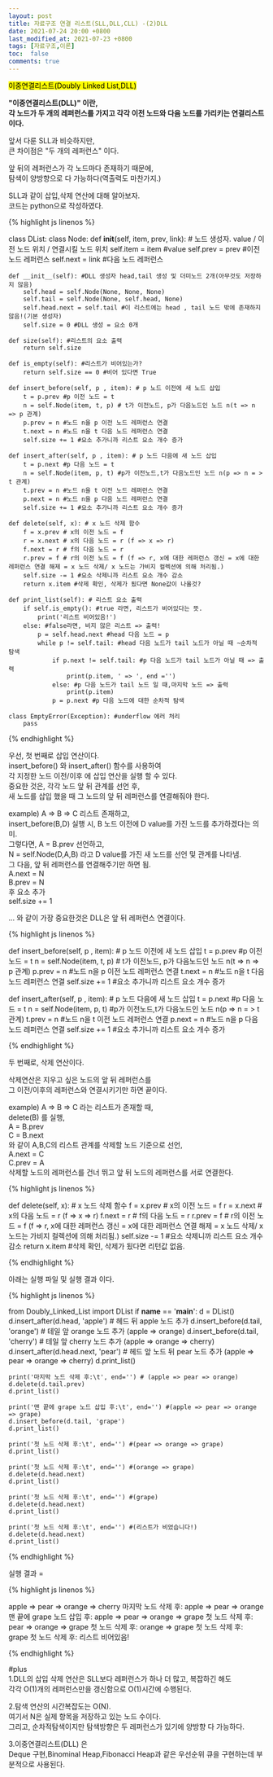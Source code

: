 ```yaml
---
layout: post
title: 자료구조 연결 리스트(SLL,DLL,CLL) -(2)DLL
date: 2021-07-24 20:00 +0800
last_modified_at: 2021-07-23 +0800
tags: [자료구조,이론]
toc:  false
comments: true
---
```

<mark>이중연결리스트(Doubly Linked List,DLL)</mark>

<strong>"이중연결리스트(DLL)" 이란, <br>
각 노드가 두 개의 레퍼런스를 가지고 각각 이전 노드와 다음 노드를 가리키는 연결리스트이다.</strong>

앞서 다룬 SLL과 비슷하지만, <br>
큰 차이점은 "두 개의 레퍼런스" 이다.

앞 뒤의 레퍼런스가 각 노드마다 존재하기 때문에, <br>
탐색이 양방향으로 다 가능하다(역출력도 마찬가지.)

SLL과 같이 삽입,삭제 연산에 대해 알아보자. <br>
코드는 python으로 작성하였다. 

{% highlight js linenos %}

class DList:
    class Node:
        def __init__(self, item, prev, link): # 노드 생성자. value / 이전 노드 위치 / 연결시킬 노드 위치
            self.item = item #value
            self.prev = prev #이전 노드 레퍼런스
            self.next = link #다음 노드 레퍼런스
    
    def __init__(self): #DLL 생성자 head,tail 생성 및 더미노드 2개(아무것도 저장하지 않음)
        self.head = self.Node(None, None, None)
        self.tail = self.Node(None, self.head, None)
        self.head.next = self.tail #이 리스트에는 head , tail 노드 밖에 존재하지 않음!(기본 생성자)
        self.size = 0 #DLL 생성 = 요소 0개

    def size(self): #리스트의 요소 출력
        return self.size
    
    def is_empty(self): #리스트가 비어있는가?
        return self.size == 0 #비어 있다면 True

    def insert_before(self, p , item): # p 노드 이전에 새 노드 삽입
        t = p.prev #p 이전 노드 = t
        n = self.Node(item, t, p) # t가 이전노드, p가 다음노드인 노드 n(t => n => p 관계)
        p.prev = n #노드 n을 p 이전 노드 레퍼런스 연결
        t.next = n #노드 n을 t 다음 노드 레퍼런스 연결
        self.size += 1 #요소 추가니까 리스트 요소 개수 증가

    def insert_after(self, p , item): # p 노드 다음에 새 노드 삽입
        t = p.next #p 다음 노드 = t
        n = self.Node(item, p, t) #p가 이전노드,t가 다음노드인 노드 n(p => n = > t 관계)
        t.prev = n #노드 n을 t 이전 노드 레퍼런스 연결
        p.next = n #노드 n을 p 다음 노드 레퍼런스 연결
        self.size += 1 #요소 추가니까 리스트 요소 개수 증가

    def delete(self, x): # x 노드 삭제 함수
        f = x.prev # x의 이전 노드 = f
        r = x.next # x의 다음 노드 = r (f => x => r)
        f.next = r # f의 다음 노드 = r
        r.prev = f # r의 이전 노드 = f (f => r, x에 대한 레퍼런스 갱신 = x에 대한 레퍼런스 연결 해제 = x 노드 삭제/ x 노드는 가비지 컬렉션에 의해 처리됨.)
        self.size -= 1 #요소 삭제니까 리스트 요소 개수 감소
        return x.item #삭제 확인, 삭제가 됬다면 None값이 나올것?
    
    def print_list(self): # 리스트 요소 출력
        if self.is_empty(): #true 라면, 리스트가 비어있다는 뜻.
            print('리스트 비어있음!')
        else: #false라면, 비지 않은 리스트 => 출력!
            p = self.head.next #head 다음 노드 = p
            while p != self.tail: #head 다음 노드가 tail 노드가 아닐 때 ~순차적 탐색
                if p.next != self.tail: #p 다음 노드가 tail 노드가 아닐 때 => 출력
                    print(p.item, ' => ', end ='')
                else: #p 다음 노드가 tail 노드 일 때,마지막 노드 => 출력
                    print(p.item)
                p = p.next #p 다음 노드에 대한 순차적 탐색
    
    class EmptyError(Exception): #underflow 에러 처리
        pass

{% endhighlight %}


우선, 첫 번째로 삽입 연산이다. <br>
insert_before() 와 insert_after() 함수를 사용하여 <br>
각 지정한 노드 이전/이후 에 삽입 연산을 실행 할 수 있다. <br>
중요한 것은, 각각 노드 앞 뒤 관계를 선언 후, <br>
새 노드를 삽입 했을 때 그 노드의 앞 뒤 레퍼런스를 연결해줘야 한다.

example) A => B => C 리스트 존재하고, <br>
insert_before(B,D) 실행 시, B 노드 이전에 D value를 가진 노드를 추가하겠다는 의미. <br>
그렇다면, A = B.prev 선언하고, <br>
N = self.Node(D,A,B) 라고 D value를 가진 새 노드를 선언 및 관계를 나타냄. <br>
그 다음, 앞 뒤 레퍼런스를 연결해주기만 하면 됨. <br>
A.next = N <br>
B.prev = N <br>
후 요소 추가 <br>
self.size += 1 <br>

... 와 같이 가장 중요한것은 DLL은 앞 뒤 레퍼런스 연결이다.

{% highlight js linenos %}

def insert_before(self, p , item): # p 노드 이전에 새 노드 삽입
    t = p.prev #p 이전 노드 = t
    n = self.Node(item, t, p) # t가 이전노드, p가 다음노드인 노드 n(t => n => p 관계)
    p.prev = n #노드 n을 p 이전 노드 레퍼런스 연결
    t.next = n #노드 n을 t 다음 노드 레퍼런스 연결
    self.size += 1 #요소 추가니까 리스트 요소 개수 증가

def insert_after(self, p , item): # p 노드 다음에 새 노드 삽입
    t = p.next #p 다음 노드 = t
    n = self.Node(item, p, t) #p가 이전노드,t가 다음노드인 노드 n(p => n = > t 관계)
    t.prev = n #노드 n을 t 이전 노드 레퍼런스 연결
    p.next = n #노드 n을 p 다음 노드 레퍼런스 연결
    self.size += 1 #요소 추가니까 리스트 요소 개수 증가

{% endhighlight %}

두 번째로, 삭제 연산이다.

삭제연산은 지우고 싶은 노드의 앞 뒤 레퍼런스를 <br>
그 이전/이후의 레퍼런스와 연결시키기만 하면 끝이다. 

example) A => B => C 라는 리스트가 존재할 때, <br>
delete(B) 를 실행, <br>
A = B.prev <br>
C = B.next <br>
와 같이 A,B,C의 리스트 관계를 삭제할 노드 기준으로 선언, <br>
A.next = C <br>
C.prev = A <br>
삭제할 노드의 레퍼런스를 건너 뛰고 앞 뒤 노드의 레퍼런스를 서로 연결한다.

{% highlight js linenos %}

def delete(self, x): # x 노드 삭제 함수
    f = x.prev # x의 이전 노드 = f
    r = x.next # x의 다음 노드 = r (f => x => r)
    f.next = r # f의 다음 노드 = r
    r.prev = f # r의 이전 노드 = f (f => r, x에 대한 레퍼런스 갱신 = x에 대한 레퍼런스 연결 해제 = x 노드 삭제/ x 노드는 가비지 컬렉션에 의해 처리됨.)
    self.size -= 1 #요소 삭제니까 리스트 요소 개수 감소
    return x.item #삭제 확인, 삭제가 됬다면 리턴값 없음.

{% endhighlight %}


아래는 실행 파일 및 실행 결과 이다.


{% highlight js linenos %}

from Doubly_Linked_List import DList
if __name__ == '__main__':
    d = DList()
    d.insert_after(d.head, 'apple') # 헤드 뒤 apple 노드 추가
    d.insert_before(d.tail, 'orange') # 테일 앞 orange 노드 추가 (apple => orange)
    d.insert_before(d.tail, 'cherry') # 테일 앞 cherry 노드 추가 (apple => orange => cherry)
    d.insert_after(d.head.next, 'pear') # 헤드 앞 노드 뒤 pear 노드 추가 (apple => pear => orange => cherry)
    d.print_list()

    print('마지막 노드 삭제 후:\t', end='') # (apple => pear => orange)
    d.delete(d.tail.prev)
    d.print_list()

    print('맨 끝에 grape 노드 삽입 후:\t', end='') #(apple => pear => orange => grape)
    d.insert_before(d.tail, 'grape')
    d.print_list()

    print('첫 노드 삭제 후:\t', end='') #(pear => orange => grape)
    d.print_list()

    print('첫 노드 삭제 후:\t', end='') #(orange => grape)
    d.delete(d.head.next)
    d.print_list()

    print('첫 노드 삭제 후:\t', end='') #(grape)
    d.delete(d.head.next)
    d.print_list()

    print('첫 노드 삭제 후:\t', end='') #(리스트가 비었습니다!)
    d.delete(d.head.next)
    d.print_list()

{% endhighlight %}

실행 결과 =

{% highlight js linenos %}

apple  => pear  => orange  => cherry
마지막 노드 삭제 후:    apple  => pear  => orange
맨 끝에 grape 노드 삽입 후:     apple  => pear  => orange  => grape
첫 노드 삭제 후:        pear  => orange  => grape
첫 노드 삭제 후:        orange  => grape
첫 노드 삭제 후:        grape
첫 노드 삭제 후:        리스트 비어있음!

{% endhighlight %}

#plus<br>
1.DLL의 삽입 삭제 연산은 SLL보다 레퍼런스가 하나 더 많고, 복잡하긴 해도 <br>
각각 O(1)개의 레퍼런스만을 갱신함으로 O(1)시간에 수행된다. 

2.탐색 연산의 시간복잡도는 O(N). <br>
여기서 N은 실제 항목을 저장하고 있는 노드 수이다. <br>
그리고, 순차적탐색이지만 탐색방향은 두 레퍼런스가 있기에 양방향 다 가능하다.

3.이중연결리스트(DLL) 은  <br>
Deque 구현,Binominal Heap,Fibonacci Heap과 같은 우선순위 큐을 구현하는데 부분적으로 사용된다.








